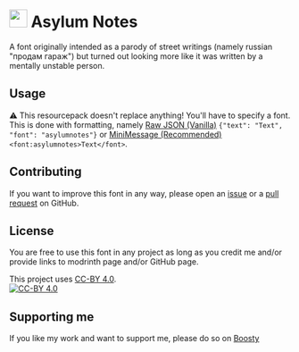 # <img src="https://cdn.modrinth.com/data/L59znOUU/e3ed61ef52281e5290a93ab78b36915fbc4a0e8b.png"  width="32px" height="32px"> Asylum Notes
A font originally intended as a parody of street writings (namely russian "продам гараж") but turned out looking more like it was written by a mentally unstable person.

## Usage
⚠️ This resourcepack doesn't replace anything!
You'll have to specify a font. This is done with formatting, namely [Raw JSON (Vanilla)](https://minecraft.wiki/w/Raw_JSON_text_format#Java_Edition) `{"text": "Text", "font": "asylumnotes"}` or [MiniMessage (Recommended)](https://docs.advntr.dev/minimessage/format.html#font) `<font:asylumnotes>Text</font>`.

## Contributing
If you want to improve this font in any way, please open an [issue](https://github.com/xllifi/asylum-notes/issues) or a [pull request](https://github.com/xllifi/asylum-notes/compare) on GitHub.

## License
You are free to use this font in any project as long as you credit me and/or provide links to modrinth page and/or GitHub page.

This project uses [CC-BY 4.0](https://www.tldrlegal.com/license/creative-commons-attribution-4-0-international-cc-by-4).</br>
[![CC-BY 4.0](https://i.imgur.com/XBu1mBH.png)](https://www.tldrlegal.com/license/creative-commons-attribution-4-0-international-cc-by-4)

## Supporting me
If you like my work and want to support me, please do so on [Boosty](https://boosty.to/xllifi)